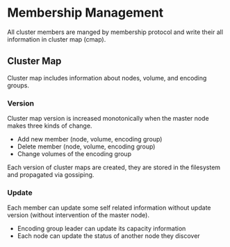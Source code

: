 # Membership Management

All cluster members are manged by membership protocol and write their all information in cluster map (cmap).

## Cluster Map

Cluster map includes information about nodes, volume, and encoding groups. 

### Version

Cluster map version is increased monotonically when the master node makes three kinds of change.

* Add new member (node, volume, encoding group)
* Delete member (node, volume, encoding group)
* Change volumes of the encoding group

Each version of cluster maps are created, they are stored in the filesystem and propagated via gossiping.

### Update

Each member can update some self related information without update version (without intervention of the master node).

* Encoding group leader can update its capacity information
* Each node can update the status of another node they discover
